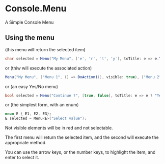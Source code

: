 # Console.Menu
A Simple Console Menu

## Using the menu
(this menu will return the selected item)
``` csharp
char selected = Menu("My Menu", ['e', 'r', 't', 'y'], toTitle: e => e.ToString(), toVisible: e => true);
```
or (thiw will execute the associated action)
``` csharp
Menu("My Menu", ("Menu 1", () => DoAction1(), visible: true), ("Menu 2", () => DoAction2(), visible: false));
```
or (an easy Yes/No menu)
``` csharp
bool selected = Menu("Continue ?", [true, false], toTitle: e => e ? "Yes" : "No");
```
or (the simplest form, with an enum)
``` csharp
enum E { E1, E2, E3};
E selected = Menu<E>("Select value");
```
Not visible elements will be in red and not selectable.

The first menu will return the selected item, and the second will execute the appropriate method.

You can use the arrow keys, or the number keys, to highlight the item, and enter to select it.
